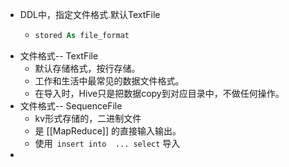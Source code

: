 - DDL中，指定文件格式.默认TextFile
	- ```SQL
	  stored As file_format
	  ```
- 文件格式-- TextFile
	- 默认存储格式，按行存储。
	- 工作和生活中最常见的数据文件格式。
	- 在导入时，Hive只是把数据copy到对应目录中，不做任何操作。
- 文件格式-- SequenceFile
	- kv形式存储的，二进制文件
	- 是 [[MapReduce]] 的直接输入输出。
	- 使用` insert into  ... select` 导入
-